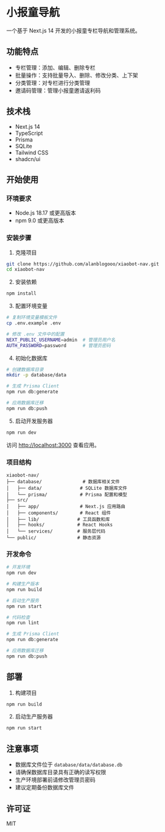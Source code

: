 # 小报童导航

一个基于 Next.js 14 开发的小报童专栏导航和管理系统。

## 功能特点

- 专栏管理：添加、编辑、删除专栏
- 批量操作：支持批量导入、删除、修改分类、上下架
- 分类管理：对专栏进行分类管理
- 邀请码管理：管理小报童邀请返利码

## 技术栈

- Next.js 14
- TypeScript
- Prisma
- SQLite
- Tailwind CSS
- shadcn/ui

## 开始使用

### 环境要求

- Node.js 18.17 或更高版本
- npm 9.0 或更高版本

### 安装步骤

1. 克隆项目
```bash
git clone https://github.com/alanblogooo/xiaobot-nav.git
cd xiaobot-nav
```

2. 安装依赖
```bash
npm install
```

3. 配置环境变量
```bash
# 复制环境变量模板文件
cp .env.example .env

# 修改 .env 文件中的配置
NEXT_PUBLIC_USERNAME=admin  # 管理员用户名
AUTH_PASSWORD=password      # 管理员密码
```

4. 初始化数据库
```bash
# 创建数据库目录
mkdir -p database/data

# 生成 Prisma Client
npm run db:generate

# 应用数据库迁移
npm run db:push
```

5. 启动开发服务器
```bash
npm run dev
```

访问 [http://localhost:3000](http://localhost:3000) 查看应用。

### 项目结构

```
xiaobot-nav/
├── database/               # 数据库相关文件
│   ├── data/              # SQLite 数据库文件
│   └── prisma/            # Prisma 配置和模型
├── src/
│   ├── app/               # Next.js 应用路由
│   ├── components/        # React 组件
│   ├── lib/              # 工具函数和库
│   ├── hooks/            # React Hooks
│   └── services/         # 服务层代码
└── public/               # 静态资源
```

### 开发命令

```bash
# 开发环境
npm run dev

# 构建生产版本
npm run build

# 启动生产服务
npm run start

# 代码检查
npm run lint

# 生成 Prisma Client
npm run db:generate

# 应用数据库迁移
npm run db:push
```

## 部署

1. 构建项目
```bash
npm run build
```

2. 启动生产服务器
```bash
npm run start
```

## 注意事项

- 数据库文件位于 `database/data/database.db`
- 请确保数据库目录具有正确的读写权限
- 生产环境部署前请修改管理员密码
- 建议定期备份数据库文件

## 许可证

MIT
